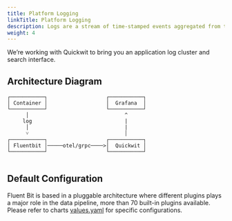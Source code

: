 ```yaml
---
title: Platform Logging
linkTitle: Platform Logging
description: Logs are a stream of time-stamped events aggregated from the output streams of all your app’s running processes. Retrieve, filter, or use syslog drains.
weight: 4
---
```


We’re working with Quickwit to bring you an application log cluster and search interface.

## Architecture Diagram

```
┌───────────┐                   ┌───────────┐                     
│ Container │                   │  Grafana  │
└───────────┘                   └───────────┘
      │                               ^
     log                              |                
      │                               |                
      ˅                               │                
┌───────────┐                   ┌───────────┐     
│ Fluentbit │─────otel/grpc────>│  Quickwit │     
└───────────┘                   └───────────┘     
                                                                          
```

## Default Configuration

Fluent Bit is based in a pluggable architecture where different plugins plays a major role in the data pipeline, more than 70 built-in plugins available.
Please refer to charts [values.yaml](https://github.com/drycc/fluentbit/blob/main/charts/fluentbit/values.yaml) for specific configurations.
